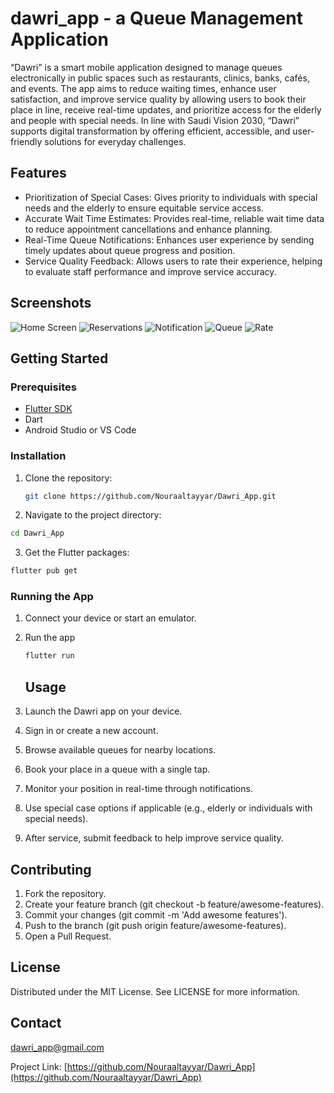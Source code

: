 # dawri_app - a Queue Management Application

“Dawri” is a smart mobile application designed to manage queues electronically in public spaces such as restaurants, clinics, banks, cafés, and events. The app aims to reduce waiting times, enhance user satisfaction, and improve service quality by allowing users to book their place in line, receive real-time updates, and prioritize access for the elderly and people with special needs. In line with Saudi Vision 2030, “Dawri” supports digital transformation by offering efficient, accessible, and user-friendly solutions for everyday challenges.

## Features
- Prioritization of Special Cases: Gives priority to individuals with special needs and the elderly to ensure equitable service access.
- Accurate Wait Time Estimates: Provides real-time, reliable wait time data to reduce appointment cancellations and enhance planning.
- Real-Time Queue Notifications: Enhances user experience by sending timely updates about queue progress and position.
- Service Quality Feedback: Allows users to rate their experience, helping to evaluate staff performance and improve service accuracy.


## Screenshots
![Home Screen](screenshots/Screenshot_Home.png)
![Reservations](screenshots/Screenshot_Reservations.png)
![Notification](screenshots/Screenshot_Notification.png)
![Queue](screenshots/Screenshot_queue.png)
![Rate](screenshots/Screenshot_Rate.png)

## Getting Started

### Prerequisites
- [Flutter SDK](https://flutter.dev/docs/get-started/install)
- Dart
- Android Studio or VS Code

### Installation

1. Clone the repository:
   ```sh
   git clone https://github.com/Nouraaltayyar/Dawri_App.git

2.	Navigate to the project directory:

```sh
cd Dawri_App
```
3.	Get the Flutter packages:

```sh
flutter pub get
```
### Running the App
1. Connect your device or start an emulator.
2. Run the app
   ```sh
   flutter run
   ```

   ## Usage

1. Launch the Dawri app on your device.
2. Sign in or create a new account.
3. Browse available queues for nearby locations.
4. Book your place in a queue with a single tap.
5. Monitor your position in real-time through notifications.
6. Use special case options if applicable (e.g., elderly or individuals with special needs).
7. After service, submit feedback to help improve service quality.


## Contributing
1. Fork the repository.
2. Create your feature branch (git checkout -b feature/awesome-features).
3. Commit your changes (git commit -m 'Add awesome features').
4. Push to the branch (git push origin feature/awesome-features).
5. Open a Pull Request.

## License
Distributed under the MIT License. See LICENSE for more information.

## Contact
[dawri_app@gmail.com](mailto:dawri_app@gmail.com)

Project Link: [https://github.com/Nouraaltayyar/Dawri_App](https://github.com/Nouraaltayyar/Dawri_App)
